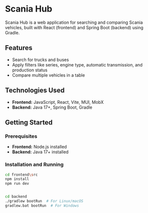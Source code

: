 # Scania Hub

Scania Hub is a web application for searching and comparing Scania vehicles, built with React (frontend) and Spring Boot (backend) using Gradle.

## Features

- Search for trucks and buses
- Apply filters like series, engine type, automatic transmission, and production status
- Compare multiple vehicles in a table

## Technologies Used

- **Frontend:** JavaScript, React, Vite, MUI, MobX
- **Backend:** Java 17+, Spring Boot, Gradle

## Getting Started

### Prerequisites

- **Frontend:** Node.js installed
- **Backend:** Java 17+ installed

### Installation and Running



```sh
cd frontend\src
npm install
npm run dev


cd backend
./gradlew bootRun  # For Linux/macOS
gradlew.bat bootRun  # For Windows
